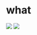 <!--### Hi there 👋-->

<!--
**twoten-eq/twoten-eq** is a ✨ _special_ ✨ repository because its `README.md` (this file) appears on your GitHub profile.

Here are some ideas to get you started:

- 🔭 I’m currently working on ...
- 🌱 I’m currently learning ...
- 👯 I’m looking to collaborate on ...
- 🤔 I’m looking for help with ...
- 💬 Ask me about ...
- 📫 How to reach me: ...
- 😄 Pronouns: ...
- ⚡ Fun fact: ...
-->

<h1>what</h1>
<div>
<img src="https://github-readme-stats.vercel.app/api?username=twoten-eq&show_icons=true" />
<img src="https://github-readme-stats.vercel.app/api/top-langs/?username=twoten-eq&layout=compact&langs_count=4" />
</div>

